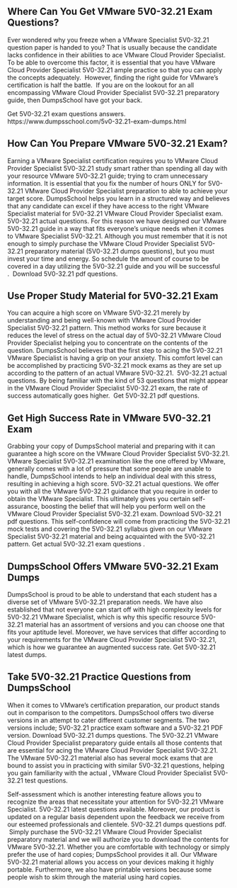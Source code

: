 <h2><strong>Where Can You Get VMware 5V0-32.21 Exam Questions?</strong></h2>

<p>Ever wondered why you freeze when a VMware Specialist 5V0-32.21 question paper is handed to you? That is usually because the candidate lacks confidence in their abilities to ace VMware Cloud Provider Specialist. To be able to overcome this factor, it is essential that you have VMware Cloud Provider Specialist 5V0-32.21 ample practice so that you can apply the concepts adequately.  However, finding the right guide for VMware’s certification is half the battle.  If you are on the lookout for an all encompassing VMware Cloud Provider Specialist 5V0-32.21 preparatory guide, then DumpsSchool have got your back.</p>

<p>Get 5V0-32.21 exam questions answers. https://www.dumpsschool.com/5v0-32.21-exam-dumps.html</p>

<h2><strong>How Can You Prepare VMware 5V0-32.21 Exam?</strong></h2>

<p>Earning a VMware Specialist certification requires you to VMware Cloud Provider Specialist 5V0-32.21 study smart rather than spending all day with your resource VMware 5V0-32.21 guide; trying to cram unnecessary information. It is essential that you fix the number of hours ONLY for 5V0-32.21 VMware Cloud Provider Specialist preparation to able to achieve your target score. DumpsSchool helps you learn in a structured way and believes that any candidate can excel if they have access to the right VMware Specialist material for 5V0-32.21 VMware Cloud Provider Specialist exam. 5V0-32.21 actual questions. For this reason we have designed our VMware 5V0-32.21 guide in a way that fits everyone’s unique needs when it comes to VMware Specialist 5V0-32.21. Although you must remember that it is not enough to simply purchase the VMware Cloud Provider Specialist 5V0-32.21 preparatory material (5V0-32.21 dumps questions), but you must invest your time and energy. So schedule the amount of course to be covered in a day utilizing the 5V0-32.21 guide and you will be successful .  Download 5V0-32.21 pdf questions.</p>

<h2><strong>Use Proper Study Material for 5V0-32.21 Exam</strong></h2>

<p>You can acquire a high score on VMware 5V0-32.21 merely by understanding and being well-known with VMware Cloud Provider Specialist 5V0-32.21 pattern. This method works for sure because it reduces the level of stress on the actual day of 5V0-32.21 VMware Cloud Provider Specialist helping you to concentrate on the contents of the question. DumpsSchool believes that the first step to acing the 5V0-32.21 VMware Specialist is having a grip on your anxiety. This comfort level can be accomplished by practicing 5V0-32.21 mock exams as they are set up according to the pattern of an actual VMware 5V0-32.21.  5V0-32.21 actual questions. By being familiar with the kind of 53 questions that might appear in the VMware Cloud Provider Specialist 5V0-32.21 exam, the rate of success automatically goes higher.  Get 5V0-32.21 pdf questions.</p>

<h2><strong>Get High Success Rate in VMware 5V0-32.21 Exam</strong></h2>

<p>Grabbing your copy of DumpsSchool material and preparing with it can guarantee a high score on the VMware Cloud Provider Specialist 5V0-32.21. VMware Specialist 5V0-32.21 examination like the one offered by VMware, generally comes with a lot of pressure that some people are unable to handle, DumpsSchool intends to help an individual deal with this stress, resulting in achieving a high score. 5V0-32.21 actual questions. We offer you with all the VMware 5V0-32.21 guidance that you require in order to obtain the VMware Specialist. This ultimately gives you certain self-assurance, boosting the belief that will help you perform well on the VMware Cloud Provider Specialist 5V0-32.21 exam. Download 5V0-32.21 pdf questions. This self-confidence will come from practicing the 5V0-32.21 mock tests and covering the 5V0-32.21 syllabus given on our VMware Specialist 5V0-32.21 material and being acquainted with the 5V0-32.21 pattern. Get actual 5V0-32.21 exam questions .</p>

<h2><strong>DumpsSchool Offers VMware 5V0-32.21 Exam Dumps</strong></h2>

<p>DumpsSchool is proud to be able to understand that each student has a diverse set of VMware 5V0-32.21 preparation needs. We have also established that not everyone can start off with high complexity levels for 5V0-32.21 VMware Specialist, which is why this specific resource 5V0-32.21 material has an assortment of versions and you can choose one that fits your aptitude level. Moreover, we have services that differ according to your requirements for the VMware Cloud Provider Specialist 5V0-32.21, which is how we guarantee an augmented success rate. Get 5V0-32.21 latest dumps. </p>

<h2><strong>Take 5V0-32.21 Practice Questions from DumpsSchool</strong></h2>

<p>When it comes to VMware’s certification preparation, our product stands out in comparison to the competitors. DumpsSchool offers two diverse versions in an attempt to cater different customer segments. The two versions include; 5V0-32.21 practice exam software and a 5V0-32.21 PDF version. Download 5V0-32.21 dumps questions. The 5V0-32.21 VMware Cloud Provider Specialist preparatory guide entails all those contents that are essential for acing the VMware Cloud Provider Specialist 5V0-32.21. The VMware 5V0-32.21 material also has several mock exams that are bound to assist you in practicing with similar 5V0-32.21 questions, helping you gain familiarity with the actual , VMware Cloud Provider Specialist 5V0-32.21 test questions.</p>

<p>Self-assessment which is another interesting feature allows you to recognize the areas that necessitate your attention for 5V0-32.21 VMware Specialist. 5V0-32.21 latest questions available. Moreover, our product is updated on a regular basis dependent upon the feedback we receive from our esteemed professionals and clientele. 5V0-32.21 dumps questions pdf.  Simply purchase the 5V0-32.21 VMware Cloud Provider Specialist preparatory material and we will authorize you to download the contents for VMware 5V0-32.21. Whether you are comfortable with technology or simply prefer the use of hard copies; DumpsSchool provides it all. Our VMware 5V0-32.21 material allows you access on your devices making it highly portable. Furthermore, we also have printable versions because some people wish to skim through the material using hard copies. </p>
